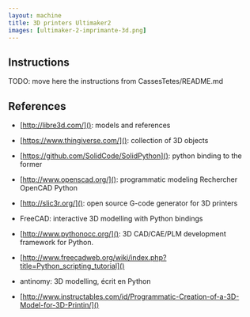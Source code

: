 ```yaml
---
layout: machine
title: 3D printers Ultimaker2
images: [ultimaker-2-imprimante-3d.png]
---
```


## Instructions

TODO: move here the instructions from CassesTetes/README.md

## References

- [http://libre3d.com/](): models and references
- [https://www.thingiverse.com/](): collection of 3D objects

- [https://github.com/SolidCode/SolidPython](): python binding to the former
- [http://www.openscad.org/](): programmatic modeling
  Rechercher OpenCAD Python
- [http://slic3r.org/](): open source G-code generator for 3D printers
- FreeCAD: interactive 3D modelling with Python bindings
- [http://www.pythonocc.org/](): 3D CAD/CAE/PLM development framework for Python.
- [http://www.freecadweb.org/wiki/index.php?title=Python_scripting_tutorial]()
- antinomy: 3D modelling, écrit en Python
- [http://www.instructables.com/id/Programmatic-Creation-of-a-3D-Model-for-3D-Printin/]()
